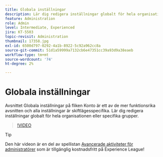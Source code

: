 ```yaml
---
title: Globala inställningar
description: Lär dig redigera inställningar globalt för hela organisationen eller specifika grupper
feature: Administration
role: Admin
level: Intermediate, Experienced
jira: KT-5503
topic-revisit: Administration
thumbnail: 17358.jpg
exl-id: 6500d797-0292-4a1b-8922-5c92a962cc8a
source-git-commit: 51d1a59999a7132cb6e47351cc39a93d9a38eaeb
workflow-type: tm+mt
source-wordcount: '74'
ht-degree: 2%

---
```


# Globala inställningar

Avsnittet Globala inställningar på fliken Konto är ett av de mer funktionsrika avsnitten och alla inställningar är skiftlägesspecifika. Lär dig redigera inställningar globalt för hela organisationen eller specifika grupper.

>[!VIDEO](https://video.tv.adobe.com/v/3412507?quality=12&learn=on&hidetitle=true)

>[!TIP]
>
>Den här videon är en del av spellistan [Avancerade aktiviteter för administratörer](https://experienceleague.adobe.com/sv/playlists/acrobat-sign-perform-advanced-tasks-administrators) som är tillgänglig kostnadsfritt på Experience League!
